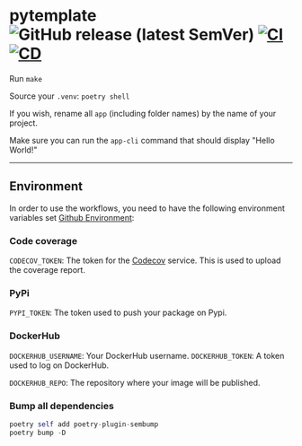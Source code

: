# pytemplate ![GitHub release (latest SemVer)](https://img.shields.io/github/v/release/Escape-Technologies/python-project-template) [![CI](https://github.com/Escape-Technologies/python-project-template/actions/workflows/ci.yaml/badge.svg)](https://github.com/Escape-Technologies/python-project-template/actions/workflows/ci.yaml) [![CD](https://github.com/Escape-Technologies/python-project-template/actions/workflows/cd.yaml/badge.svg)](https://github.com/Escape-Technologies/python-project-template/actions/workflows/cd.yaml)

Run `make`

Source your `.venv`: `poetry shell`

If you wish, rename all `app` (including folder names) by the name of your project.

Make sure you can run the `app-cli` command that should display "Hello World!"

______________________________________________________________________

## Environment

In order to use the workflows, you need to have the following environment variables set [Github Environment](https://docs.github.com/en/actions/deployment/targeting-different-environments/using-environments-for-deployment):

### Code coverage

`CODECOV_TOKEN`: The token for the [Codecov](https://codecov.io) service. This is used to upload the coverage report.

### PyPi

`PYPI_TOKEN`: The token used to push your package on Pypi.

### DockerHub

`DOCKERHUB_USERNAME`: Your DockerHub username.
`DOCKERHUB_TOKEN`: A token used to log on DockerHub.

`DOCKERHUB_REPO`: The repository where your image will be published.

### Bump all dependencies

```python
poetry self add poetry-plugin-sembump
poetry bump -D
```
